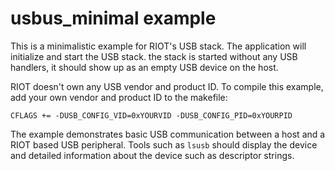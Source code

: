 # usbus_minimal example

This is a minimalistic example for RIOT's USB stack. The application will
initialize and start the USB stack. the stack is started without any USB
handlers, it should show up as an empty USB device on the host.

RIOT doesn't own any USB vendor and product ID. To compile this example, add
your own vendor and product ID to the makefile:

```
CFLAGS += -DUSB_CONFIG_VID=0xYOURVID -DUSB_CONFIG_PID=0xYOURPID
```

The example demonstrates basic USB communication between a host and a RIOT
based USB peripheral. Tools such as `lsusb` should display the device and
detailed information about the device such as descriptor strings.

